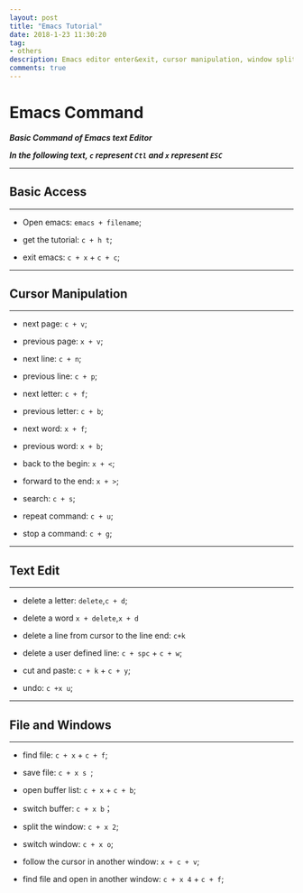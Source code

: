 ```yaml
---
layout: post
title: "Emacs Tutorial"
date: 2018-1-23 11:30:20
tag:
- others
description: Emacs editor enter&exit, cursor manipulation, window split, buffer load & change command.
comments: true
---
```


# Emacs Command

**_Basic Command of Emacs text Editor_**

**_In the following text, `c` represent `Ctl` and `x` represent `ESC`_**

<hr />

## Basic Access

<hr />

* Open emacs: `emacs + filename`;

* get the tutorial: `c + h t`;

* exit emacs: `c + x` + `c + c`;

<hr />

## Cursor Manipulation

<hr />

* next page: `c + v`;

* previous page: `x + v`;

* next line: `c + n`;

* previous line: `c + p`;

* next letter: `c + f`;

* previous letter: `c + b`;

* next word: `x + f`;

* previous word: `x + b`;

* back to the begin: `x + <`;

* forward to the end: `x + >`;

* search: `c + s`;

* repeat command: `c + u`;

* stop a command: `c + g`;

<hr />

## Text Edit

<hr />

* delete a letter: `delete`,`c + d`;

* delete a word `x + delete`,`x + d`

* delete a line from cursor to the line end: `c+k`

* delete a user defined line: `c + spc` + `c + w`;

* cut and paste: `c + k` + `c + y`;

* undo: `c +x u`;

<hr />

## File and Windows

<hr />

* find file: `c + x` + `c + f`;

* save file: `c + x s `;

* open buffer list: `c + x` + `c + b`;

* switch buffer: `c + x b`；

* split the window: `c + x 2`;

* switch window: `c + x o`;

* follow the cursor in another window: `x + c + v`;

* find file and open in another window: `c + x 4` + `c + f`;
